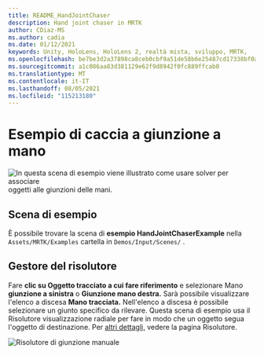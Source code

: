 ```yaml
---
title: README_HandJointChaser
description: Hand joint chaser in MRTK
author: CDiaz-MS
ms.author: cadia
ms.date: 01/12/2021
keywords: Unity, HoloLens, HoloLens 2, realtà mista, sviluppo, MRTK,
ms.openlocfilehash: be7be3d2a37898ca8ceb0cbf9a51de58b6e25487cd17338bf0a5f55951d01eb5
ms.sourcegitcommit: a1c086aa83d381129e62f9d8942f0fc889ffcab0
ms.translationtype: MT
ms.contentlocale: it-IT
ms.lasthandoff: 08/05/2021
ms.locfileid: "115213180"
---
```

# <a name="hand-joint-chaser-example"></a>Esempio di caccia a giunzione a mano

![In questa scena di esempio viene illustrato come usare solver per associare ](images/hand-joint-chaser/MRTK_HandJointChaser_Main.jpg) oggetti alle giunzioni delle mani.

## <a name="example-scene"></a>Scena di esempio

È possibile trovare la scena di **esempio HandJointChaserExample** nella `Assets/MRTK/Examples` cartella in `Demos/Input/Scenes/` .

## <a name="solver-handler"></a>Gestore del risolutore

Fare **clic su Oggetto tracciato a cui fare riferimento** e selezionare Mano **giunzione a sinistra** o **Giunzione mano destra.** Sarà possibile visualizzare l'elenco a discesa **Mano tracciata.** Nell'elenco a discesa è possibile selezionare un giunto specifico da rilevare. Questa scena di esempio usa il Risolutore visualizzazione radiale per fare in modo che un oggetto segua l'oggetto di destinazione. Per [altri dettagli,](ux-building-blocks/solvers/solver.md) vedere la pagina Risolutore.

![Risolutore di giunzione manuale](images/hand-joint-chaser/MRTK_Solver_HandJoint.jpg)
